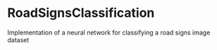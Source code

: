 # RoadSignsClassification
Implementation of a neural network for classifying a road signs image dataset
